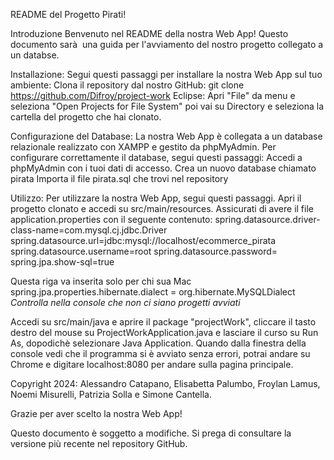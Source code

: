 README del Progetto Pirati!

Introduzione
Benvenuto nel README della nostra Web App! Questo documento sarà  una guida per l'avviamento del nostro progetto collegato a un databse.

Installazione: Segui questi passaggi per installare la nostra Web App sul tuo ambiente:
Clona il repository dal nostro GitHub: git clone 
https://github.com/Difroy/project-work
Eclipse: Apri "File" da menu e seleziona "Open Projects for File System" poi vai su Directory e seleziona la cartella del progetto che hai clonato.

Configurazione del Database: 
La nostra Web App è collegata a un database relazionale realizzato con XAMPP e gestito da phpMyAdmin. Per configurare correttamente il database, segui questi passaggi:
Accedi a phpMyAdmin con i tuoi dati di accesso.
Crea un nuovo database chiamato pirata
Importa il file pirata.sql che trovi nel repository

Utilizzo:
Per utilizzare la nostra Web App, segui questi passaggi.
Apri il progetto clonato e accedi su src/main/resources.
Assicurati di avere il file application.properties con il seguente contenuto: 
spring.datasource.driver-class-name=com.mysql.cj.jdbc.Driver
spring.datasource.url=jdbc:mysql://localhost/ecommerce_pirata
spring.datasource.username=root
spring.datasource.password=
spring.jpa.show-sql=true

Questa riga va inserita solo per chi sua Mac
spring.jpa.properties.hibernate.dialect = org.hibernate.MySQLDialect
*Controlla nella console che non ci siano progetti avviati*

Accedi su src/main/java e aprire il package "projectWork", cliccare il tasto destro del mouse su ProjectWorkApplication.java e lasciare il curso su Run As, dopodichè selezionare Java Application.
Quando dalla finestra della console vedi che il programma si è avviato senza errori, potrai andare su Chrome e digitare localhost:8080 per andare sulla pagina principale.

Copyright 2024:
Alessandro Catapano, Elisabetta Palumbo, Froylan Lamus, Noemi Misurelli, Patrizia Solla e Simone Cantella.

Grazie per aver scelto la nostra Web App!

Questo documento è soggetto a modifiche. Si prega di consultare la versione più recente nel repository GitHub.
